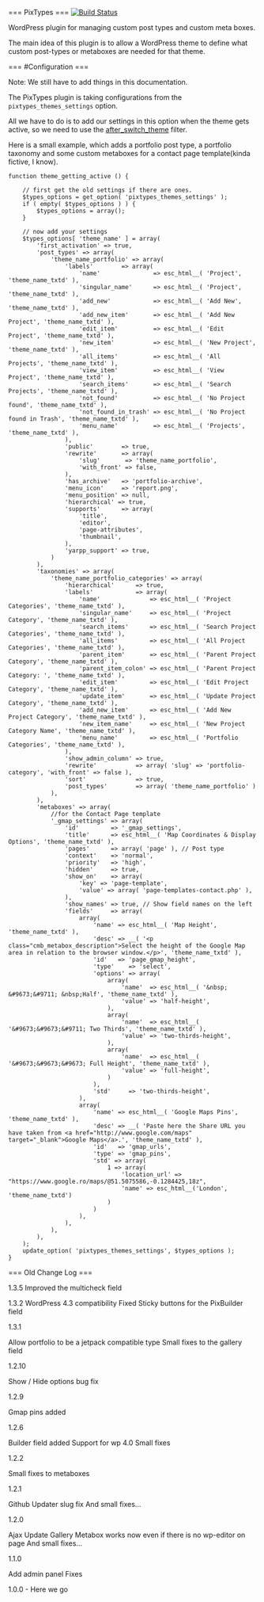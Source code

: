 === PixTypes === [![Build Status](https://travis-ci.org/pixelgrade/pixtypes.svg?branch=update)](https://travis-ci.org/pixelgrade/pixtypes)

WordPress plugin for managing custom post types and custom meta boxes.

The main idea of this plugin is to allow a WordPress theme to define what custom post-types or metaboxes are needed for that theme.

=== <a name="pixytpes_config">#Configuration</a> ===

Note: We still have to add things in this documentation.

The PixTypes plugin is taking configurations from the `pixtypes_themes_settings` option.

All we have to do is to add our settings in this option when the theme gets active, so we need to use the [after_switch_theme](http://codex.wordpress.org/Plugin_API/Action_Reference/after_switch_theme) filter.

Here is a small example, which adds a portfolio post type, a portfolio taxonomy and some custom metaboxes for a contact page template(kinda fictive, I know).

```
function theme_getting_active () {

	// first get the old settings if there are ones.
	$types_options = get_option( 'pixtypes_themes_settings' );
	if ( empty( $types_options ) ) {
		$types_options = array();
	}

	// now add your settings
	$types_options[ 'theme_name' ] = array(
		'first_activation' => true,
		'post_types' => array(
			'theme_name_portfolio' => array(
				'labels'        => array(
					'name'               => esc_html__( 'Project', 'theme_name_txtd' ),
					'singular_name'      => esc_html__( 'Project', 'theme_name_txtd' ),
					'add_new'            => esc_html__( 'Add New', 'theme_name_txtd' ),
					'add_new_item'       => esc_html__( 'Add New Project', 'theme_name_txtd' ),
					'edit_item'          => esc_html__( 'Edit Project', 'theme_name_txtd' ),
					'new_item'           => esc_html__( 'New Project', 'theme_name_txtd' ),
					'all_items'          => esc_html__( 'All Projects', 'theme_name_txtd' ),
					'view_item'          => esc_html__( 'View Project', 'theme_name_txtd' ),
					'search_items'       => esc_html__( 'Search Projects', 'theme_name_txtd' ),
					'not_found'          => esc_html__( 'No Project found', 'theme_name_txtd' ),
					'not_found_in_trash' => esc_html__( 'No Project found in Trash', 'theme_name_txtd' ),
					'menu_name'          => esc_html__( 'Projects', 'theme_name_txtd' ),
				),
				'public'        => true,
				'rewrite'       => array(
					'slug'       => 'theme_name_portfolio',
					'with_front' => false,
				),
				'has_archive'   => 'portfolio-archive',
				'menu_icon'     => 'report.png',
				'menu_position' => null,
				'hierarchical' => true,
				'supports'      => array(
					'title',
					'editor',
					'page-attributes',
					'thumbnail',
				),
				'yarpp_support' => true,
			)
		),
		'taxonomies' => array(
			'theme_name_portfolio_categories' => array(
				'hierarchical'      => true,
				'labels'            => array(
					'name'              => esc_html__( 'Project Categories', 'theme_name_txtd' ),
					'singular_name'     => esc_html__( 'Project Category', 'theme_name_txtd' ),
					'search_items'      => esc_html__( 'Search Project Categories', 'theme_name_txtd' ),
					'all_items'         => esc_html__( 'All Project Categories', 'theme_name_txtd' ),
					'parent_item'       => esc_html__( 'Parent Project Category', 'theme_name_txtd' ),
					'parent_item_colon' => esc_html__( 'Parent Project Category: ', 'theme_name_txtd' ),
					'edit_item'         => esc_html__( 'Edit Project Category', 'theme_name_txtd' ),
					'update_item'       => esc_html__( 'Update Project Category', 'theme_name_txtd' ),
					'add_new_item'      => esc_html__( 'Add New Project Category', 'theme_name_txtd' ),
					'new_item_name'     => esc_html__( 'New Project Category Name', 'theme_name_txtd' ),
					'menu_name'         => esc_html__( 'Portfolio Categories', 'theme_name_txtd' ),
				),
				'show_admin_column' => true,
				'rewrite'           => array( 'slug' => 'portfolio-category', 'with_front' => false ),
				'sort'              => true,
				'post_types'        => array( 'theme_name_portfolio' )
			),
		),
		'metaboxes' => array(
			//for the Contact Page template
			'_gmap_settings' => array(
				'id'         => '_gmap_settings',
				'title'      => esc_html__( 'Map Coordinates & Display Options', 'theme_name_txtd' ),
				'pages'      => array( 'page' ), // Post type
				'context'    => 'normal',
				'priority'   => 'high',
				'hidden'     => true,
				'show_on'    => array(
					'key' => 'page-template',
					'value' => array( 'page-templates-contact.php' ),
				),
				'show_names' => true, // Show field names on the left
				'fields'     => array(
					array(
						'name' => esc_html__( 'Map Height', 'theme_name_txtd' ),
						'desc' => __( '<p class="cmb_metabox_description">Select the height of the Google Map area in relation to the browser window.</p>', 'theme_name_txtd' ),
						'id'   => 'page_gmap_height',
						'type'    => 'select',
						'options' => array(
							array(
								'name'  => esc_html__( '&nbsp; &#9673;&#9711; &nbsp;Half', 'theme_name_txtd' ),
								'value' => 'half-height',
							),
							array(
								'name'  => esc_html__( '&#9673;&#9673;&#9711; Two Thirds', 'theme_name_txtd' ),
								'value' => 'two-thirds-height',
							),
							array(
								'name'  => esc_html__( '&#9673;&#9673;&#9673; Full Height', 'theme_name_txtd' ),
								'value' => 'full-height',
							)
						),
						'std'     => 'two-thirds-height',
					),
					array(
						'name' => esc_html__( 'Google Maps Pins', 'theme_name_txtd' ),
						'desc' => __( 'Paste here the Share URL you have taken from <a href="http://www.google.com/maps" target="_blank">Google Maps</a>.', 'theme_name_txtd' ),
						'id'   => 'gmap_urls',
						'type' => 'gmap_pins',
						'std' => array(
							1 => array(
								'location_url' => "https://www.google.ro/maps/@51.5075586,-0.1284425,18z",
								'name' => esc_html__('London', 'theme_name_txtd')
							)
						)
					),
				),
			),
		),
	);
	update_option( 'pixtypes_themes_settings', $types_options );
}
```

=== Old Change Log  ===

1.3.5
Improved the multicheck field

1.3.2
WordPress 4.3 compatibility
Fixed Sticky buttons for the PixBuilder field

1.3.1

Allow portfolio to be a jetpack compatible type
Small fixes to the gallery field

1.2.10

Show / Hide options bug fix

1.2.9

Gmap pins added

1.2.6

Builder field added
Support for wp 4.0
Small fixes

1.2.2

Small fixes to metaboxes

1.2.1

Github Updater slug fix
And small fixes...

1.2.0

Ajax Update
Gallery Metabox works now even if there is no wp-editor on page
And small fixes...

1.1.0

Add admin panel
Fixes

1.0.0 - Here we go
